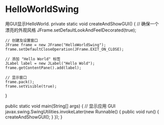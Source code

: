 # HelloWorldSwing
用GUI显示HelloWorld.
private static void createAndShowGUI() {
    // 确保一个漂亮的外观风格
    JFrame.setDefaultLookAndFeelDecorated(true);

    // 创建及设置窗口
    JFrame frame = new JFrame("HelloWorldSwing");
    frame.setDefaultCloseOperation(JFrame.EXIT_ON_CLOSE);

    // 添加 "Hello World" 标签
    JLabel label = new JLabel("Hello Wold");
    frame.getContentPane().add(label);

    // 显示窗口
    frame.pack();
    frame.setVisible(true);
}

public static void main(String[] args) {
    // 显示应用 GUI
    javax.swing.SwingUtilities.invokeLater(new Runnable() {
        public void run() {
            createAndShowGUI();
        }
    });
}
